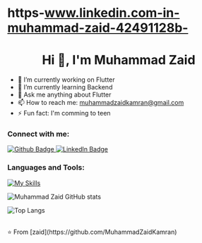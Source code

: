 # https-www.linkedin.com-in-muhammad-zaid-42491128b-

 <h1 align="center">Hi 👋, I'm Muhammad Zaid</h1>

- 🔭 I’m currently working on Flutter
- 🌱 I’m currently learning Backend
- 💬 Ask me anything about Flutter 
- 📫 How to reach me: muhammadzaidkamran@gmail.com
- ⚡ Fun fact: I'm comming to teen
  
### Connect with me:
<div id="badges">
  <a href="https://github.com/MuhammadZaidKamran">
    <img src="https://img.shields.io/badge/Github-white?style=for-the-badge&logo=Github&logoColor=black" alt="Github Badge"/>
  </a>
  <a href="https://www.linkedin.com/in/muhammad-zaid-42491128b/">
    <img src="https://img.shields.io/badge/LinkedIn-blue?style=for-the-badge&logo=LinkedIn&logoColor=white" alt="LinkedIn Badge"/>
  </a>
</div>

### Languages and Tools:
[![My Skills](https://skillicons.dev/icons?i=flutter,dart,firebase,github,postman&perline=5)](https://skillicons.dev)

![Muhammad Zaid GitHub stats](https://github-readme-stats.vercel.app/api?username=MuhammadZaidKamran&show_icons=true&theme=dark)

![Top Langs](https://github-readme-stats.vercel.app/api/top-langs/?username=MuhammadZaidKamran&theme=dark)


<br>
⭐️ From [zaid](https://github.com/MuhammadZaidKamran)

